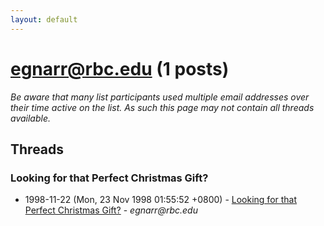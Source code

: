 ```yaml
---
layout: default
---
```


# egnarr@rbc.edu (1 posts)

_Be aware that many list participants used multiple email addresses over their time active on the list. As such this page may not contain all threads available._

## Threads

### Looking for that Perfect Christmas Gift?
+ 1998-11-22 (Mon, 23 Nov 1998 01:55:52 +0800) - [Looking for that Perfect Christmas Gift?](/archive/1998/11/e6ad7946d1e162ca878f6e186f4f36769e09eb8fccfade063fc5ea79f8c7b86a) - _egnarr@rbc.edu_

